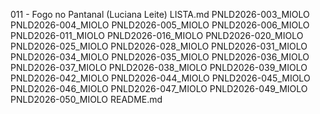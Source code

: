 011 - Fogo no Pantanal (Luciana Leite)
LISTA.md
PNLD2026-003_MIOLO
PNLD2026-004_MIOLO
PNLD2026-005_MIOLO
PNLD2026-006_MIOLO
PNLD2026-011_MIOLO
PNLD2026-016_MIOLO
PNLD2026-020_MIOLO
PNLD2026-025_MIOLO
PNLD2026-028_MIOLO
PNLD2026-031_MIOLO
PNLD2026-034_MIOLO
PNLD2026-035_MIOLO
PNLD2026-036_MIOLO
PNLD2026-037_MIOLO
PNLD2026-038_MIOLO
PNLD2026-039_MIOLO
PNLD2026-042_MIOLO
PNLD2026-044_MIOLO
PNLD2026-045_MIOLO
PNLD2026-046_MIOLO
PNLD2026-047_MIOLO
PNLD2026-049_MIOLO
PNLD2026-050_MIOLO
README.md
